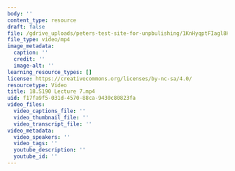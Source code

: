 ```yaml
---
body: ''
content_type: resource
draft: false
file: /gdrive_uploads/peters-test-site-for-unpbulishing/1KnHyqptFIagl8KwjNC1qDj2AA8zy1l00/18s190-lecture-7.mp4
file_type: video/mp4
image_metadata:
  caption: ''
  credit: ''
  image-alt: ''
learning_resource_types: []
license: https://creativecommons.org/licenses/by-nc-sa/4.0/
resourcetype: Video
title: 18.S190 Lecture 7.mp4
uid: f17fa9f5-031d-4570-88ca-9430c80823fa
video_files:
  video_captions_file: ''
  video_thumbnail_file: ''
  video_transcript_file: ''
video_metadata:
  video_speakers: ''
  video_tags: ''
  youtube_description: ''
  youtube_id: ''
---
```

